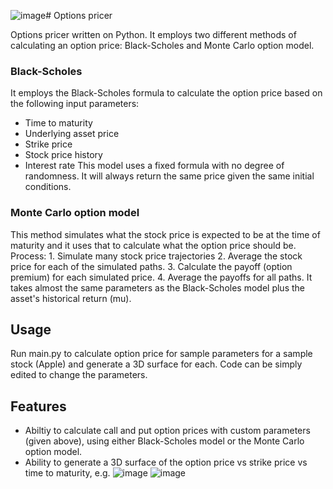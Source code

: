 ![image](https://github.com/istbozhkov/Pricer/assets/113388063/3095fb67-0c87-4eb1-9dbb-ba3cf6e350cc)# Options pricer

Options pricer written on Python. It employs two different methods of calculating an option price: Black-Scholes and Monte Carlo option model.

### Black-Scholes
It employs the Black-Scholes formula to calculate the option price based on the following input parameters: 
- Time to maturity
- Underlying asset price
- Strike price
- Stock price history
- Interest rate
This model uses a fixed formula with no degree of randomness. It will always return the same price given the same initial conditions.


### Monte Carlo option model
This method simulates what the stock price is expected to be at the time of maturity and it uses that to calculate what the option price should be. Process:
    1. Simulate many stock price trajectories
    2. Average the stock price for each of the simulated paths.
    3. Calculate the payoff (option premium) for each simulated price.
    4. Average the payoffs for all paths.
It takes almost the same parameters as the Black-Scholes model plus the asset's historical return (mu).
    

## Usage

Run main.py to calculate option price for sample parameters for a sample stock (Apple) and generate a 3D surface for each. Code can be simply edited to change the parameters.

## Features

- Abiltiy to calculate call and put option prices with custom parameters (given above), using either Black-Scholes model or the Monte Carlo option model.
- Ability to generate a 3D surface of the option price vs strike price vs time to maturity, e.g.
![image](https://github.com/istbozhkov/Pricer/assets/113388063/42a64deb-5451-432c-a7f3-dac27165754b)
![image](https://github.com/istbozhkov/Pricer/assets/113388063/10fde8d3-b1bd-486e-a1ed-379a20501019)

